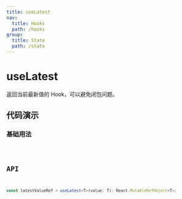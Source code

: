 ```yaml
---
title: useLatest
nav:
  title: Hooks
  path: /hooks
group:
  title: State
  path: /state
---
```


# useLatest

返回当前最新值的 Hook，可以避免闭包问题。

## 代码演示

### 基础用法

<code src="./__demo__/demo01.tsx" />

## API

```ts
const latestValueRef = useLatest<T>(value: T): React.MutableRefObject<T>;
```

